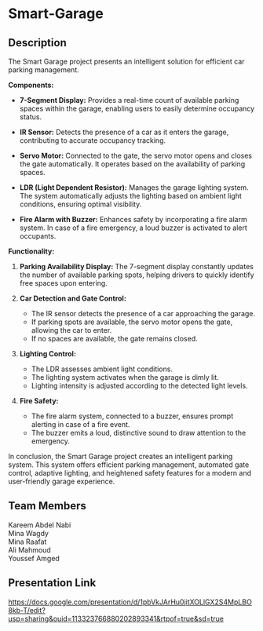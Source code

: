 # Smart-Garage



## Description
The Smart Garage project presents an intelligent solution for efficient car parking management. 

**Components:**
- **7-Segment Display:** Provides a real-time count of available parking spaces within the garage, enabling users to easily determine occupancy status.

- **IR Sensor:** Detects the presence of a car as it enters the garage, contributing to accurate occupancy tracking.

- **Servo Motor:** Connected to the gate, the servo motor opens and closes the gate automatically. It operates based on the availability of parking spaces.

- **LDR (Light Dependent Resistor):** Manages the garage lighting system. The system automatically adjusts the lighting based on ambient light conditions, ensuring optimal visibility.

- **Fire Alarm with Buzzer:** Enhances safety by incorporating a fire alarm system. In case of a fire emergency, a loud buzzer is activated to alert occupants.

**Functionality:**
1. **Parking Availability Display:**
   The 7-segment display constantly updates the number of available parking spots, helping drivers to quickly identify free spaces upon entering.

2. **Car Detection and Gate Control:**
   - The IR sensor detects the presence of a car approaching the garage.
   - If parking spots are available, the servo motor opens the gate, allowing the car to enter.
   - If no spaces are available, the gate remains closed.

3. **Lighting Control:**
   - The LDR assesses ambient light conditions.
   - The lighting system activates when the garage is dimly lit.
   - Lighting intensity is adjusted according to the detected light levels.

4. **Fire Safety:**
   - The fire alarm system, connected to a buzzer, ensures prompt alerting in case of a fire event.
   - The buzzer emits a loud, distinctive sound to draw attention to the emergency.


In conclusion, the Smart Garage project creates an intelligent parking system. This system offers efficient parking management, automated gate control, adaptive lighting, and heightened safety features for a modern and user-friendly garage experience.


## Team Members
Kareem Abdel Nabi  
Mina Wagdy  
Mina Raafat  
Ali Mahmoud  
Youssef Amged

## Presentation Link
https://docs.google.com/presentation/d/1pbVkJArHu0jitXOLlGX2S4MpLBO8kb-T/edit?usp=sharing&ouid=113323766880202893341&rtpof=true&sd=true
